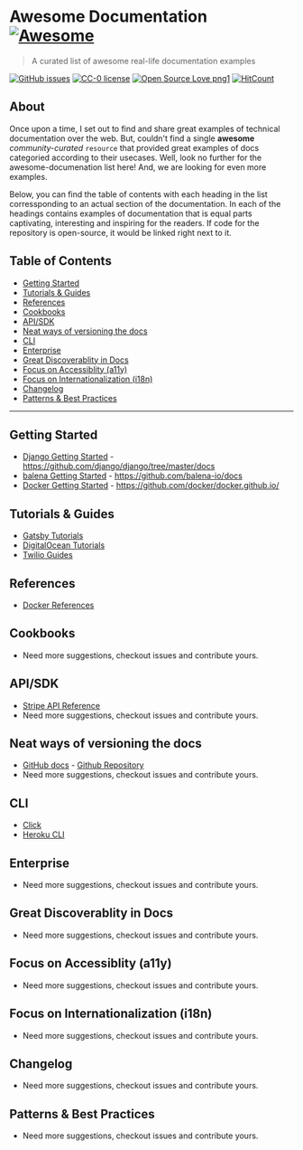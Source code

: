 # Awesome Documentation [![Awesome](https://awesome.re/badge.svg)](https://awesome.re)

> A curated list of awesome real-life documentation examples 

[![GitHub issues](https://img.shields.io/github/issues/Naereen/StrapDown.js.svg)](https://GitHub.com/Naereen/StrapDown.js/issues/) [![CC-0 license](https://img.shields.io/badge/License-CC--0-blue.svg)](https://creativecommons.org/licenses/by-nd/4.0) [![Open Source Love png1](https://badges.frapsoft.com/os/v1/open-source.png?v=103)](https://github.com/ellerbrock/open-source-badges/) [![HitCount](https://hits.dwyl.com/vipulgupta2048/awesome-documentation.svg)](https://hits.dwyl.com/vipulgupta2048/awesome-documentation)

## About

Once upon a time, I set out to find and share great examples of technical documentation over the web. But, couldn't find a single **awesome** _community-curated_ `resource` that provided great examples of docs categoried according to their usecases. Well, look no further for the awesome-documenation list here! And, we are looking for even more examples.

Below, you can find the table of contents with each heading in the list corressponding to an actual section of the documentation. In each of the headings contains examples of documentation that is equal parts captivating, interesting and inspiring for the readers. If code for the repository is open-source, it would be linked right next to it.

## Table of Contents

- [Getting Started](#getting-started)
- [Tutorials & Guides](#tutorials--guides)
- [References](#references)
- [Cookbooks](#cookbooks)
- [API/SDK](#apisdk)
- [Neat ways of versioning the docs](#neat-ways-of-versioning-the-docs)
- [CLI](#cli)
- [Enterprise](#enterprise)
- [Great Discoverablity in Docs](#great-discoverablity-in-docs)
- [Focus on Accessiblity (a11y)](#focus-on-accessiblity-a11y)
- [Focus on Internationalization (i18n)](#focus-on-internationalization-i18n)
- [Changelog](#changelog)
- [Patterns & Best Practices](#patterns--best-practices)

---

## Getting Started 

- [Django Getting Started](https://www.djangoproject.com/start/) - https://github.com/django/django/tree/master/docs
- [balena Getting Started](https://www.balena.io/docs/learn/getting-started/raspberrypi3/nodejs/) - https://github.com/balena-io/docs
- [Docker Getting Started](https://docs.docker.com/get-started/) - https://github.com/docker/docker.github.io/

## Tutorials & Guides

- [Gatsby Tutorials](https://www.gatsbyjs.com/tutorial/)
- [DigitalOcean Tutorials](https://www.digitalocean.com/community/tutorials)
- [Twilio Guides](https://www.twilio.com/docs/whatsapp/tutorial/send-whatsapp-notification-messages-templates) 

## References

- [Docker References](https://docs.docker.com/reference/) 

## Cookbooks

- Need more suggestions, checkout issues and contribute yours.

## API/SDK

- [Stripe API Reference](https://stripe.com/docs/api)
- Need more suggestions, checkout issues and contribute yours.

## Neat ways of versioning the docs

- [GitHub docs](https://docs.github.com/en/free-pro-team@latest/github) - [Github Repository](https://github.com/github/docs)
- Need more suggestions, checkout issues and contribute yours.

## CLI

- [Click](https://click.palletsprojects.com/en/7.x/)
- [Heroku CLI](https://devcenter.heroku.com/articles/heroku-cli)

## Enterprise

- Need more suggestions, checkout issues and contribute yours.

## Great Discoverablity in Docs

- Need more suggestions, checkout issues and contribute yours.

## Focus on Accessiblity (a11y)

- Need more suggestions, checkout issues and contribute yours.

## Focus on Internationalization (i18n)

- Need more suggestions, checkout issues and contribute yours.

## Changelog

- Need more suggestions, checkout issues and contribute yours.

## Patterns & Best Practices

- Need more suggestions, checkout issues and contribute yours.
